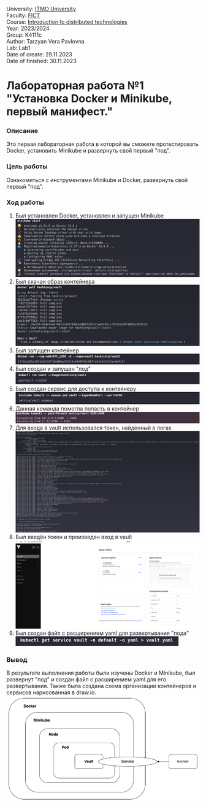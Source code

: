 University: [ITMO University](https://itmo.ru/ru/) <br>
Faculty: [FICT](https://fict.itmo.ru) <br>
Course: [Introduction to distributed technologies](https://github.com/itmo-ict-faculty/introduction-to-distributed-technologies) <br>
Year: 2023/2024 <br>
Group: K4111c <br>
Author: Tarzyan Vera Pavlovna <br>
Lab: Lab1 <br>
Date of create: 29.11.2023 <br>
Date of finished: 30.11.2023 <br>

# Лабораторная работа №1 "Установка Docker и Minikube, первый манифест."

### Описание
Это первая лабораторная работа в которой вы сможете протестировать Docker, установить Minikube и развернуть свой первый "под".

### Цель работы
Ознакомиться с инструментами Minikube и Docker, развернуть свой первый "под".

### Ход работы
1. Был установлен Docker, установлен и запущен Minikube <br>
![image](images/img1.png)
2. Был скачан образ контейнера <br>
![image](images/img2.png)
3. Был запущен контейнер <br>
![image](images/img3.png)
4. Был создан и запущен "под" <br>
![image](images/img4.png)
5. Был создан сервис для доступа к контейнеру <br>
![image](images/img5.png)
6. Данная команда помогла попасть в контейнер <br>
![image](images/img6.png)
7. Для входа в vault использовался токен, найденный в логах <br>
![image](images/img7.png)
8. Был введён токен и произведен вход в vault <br>
![image](images/img8.png)
9. Был создан файл с расширением yaml для развертывания "пода" <br>
![image](images/img9.png)

### Вывод
В результате выполнения работы были изучены Docker и Minikube, был развернут "под" и создан файл с расширением yaml для его развертывания. Также была создана схема организации контейнеров и сервисов нарисованная в draw.io. <br>
![image](images/img10.png)